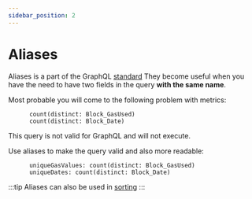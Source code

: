 ```yaml
---
sidebar_position: 2
---
```


#  Aliases

Aliases is a part of the GraphQL [standard](https://spec.graphql.org/draft/#sec-Field-Alias)
They become useful when you have the need to have two fields in the query **with the same name**.

Most probable you will come to the following problem with metrics:

```
      count(distinct: Block_GasUsed)
      count(distinct: Block_Date)
```

This query is not valid for GraphQL and will not execute.

Use aliases to make the query valid and also more readable:

```
      uniqueGasValues: count(distinct: Block_GasUsed)
      uniqueDates: count(distinct: Block_Date)
```

:::tip
Aliases can also be used in [sorting](/docs/graphql/sorting)
:::
